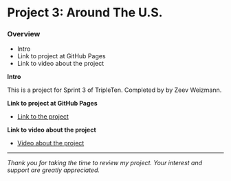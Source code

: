 # Project 3: Around The U.S.

### Overview

- Intro
- Link to project at GitHub Pages
- Link to video about the project

**Intro**

This is a project for Sprint 3 of TripleTen.
Completed by by Zeev Weizmann.

**Link to project at GitHub Pages**

- [Link to the project](https://zeevweizmann.github.io/se_project_aroundtheus/)

**Link to video about the project**

- [Video about the project](https://drive.google.com/file/d/1W8KZ4_DASdM4-FMuHH-LsnAYPg505Jj8/view?usp=sharing)

---

_Thank you for taking the time to review my project. Your interest and support are greatly appreciated._
